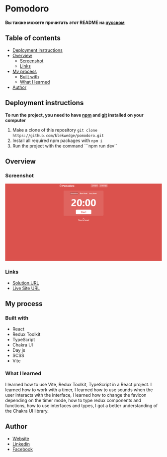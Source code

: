 # Pomodoro

**Вы также можете прочитать этот README на [русском](https://github.com/klekwedge/cv/blob/main/README.md)**

## Table of contents

- [Deployment instructions](#deployment-instructions)
- [Overview](#overview)
  - [Screenshot](#screenshot)
  - [Links](#links)
- [My process](#my-process)
  - [Built with](#built-with)
  - [What I learned](#what-i-learned)
- [Author](#author)

## Deployment instructions

**To run the project, you need to have [npm](https://nodejs.org/en/) and [git](https://git-scm.com/downloads) installed on your computer**

1. Make a clone of this repository ```git clone https://github.com/klekwedge/pomodoro.git```
2. Install all required npm packages with ```npm i```
3. Run the project with the command ```npm run dev``

## Overview

### Screenshot

![Main screen](./preview/screenshot.png)

### Links

- [Solution URL](https://github.com/klekwedge/pomodoro)
- [Live Site URL](https://klekwedge-pomodoro.vercel.app/)

## My process

### Built with

- React
- Redux Toolkit
- TypeScript
- Chakra UI
- Day js
- SCSS
- Vite

### What I learned

I learned how to use Vite, Redux Toolkit, TypeScript in a React project. I learned how to work with a timer, I learned how to use sounds when the user interacts with the interface, I learned how to change the favicon depending on the timer mode, how to type redux components and functions, how to use interfaces and types, I got a better understanding of the Chakra UI library.

## Author

- [Website](https://klekwedge-cv.vercel.app/)
- [Linkedin](https://www.linkedin.com/in/klekwedge/)
- [Facebook](https://www.facebook.com/klekwedge)
